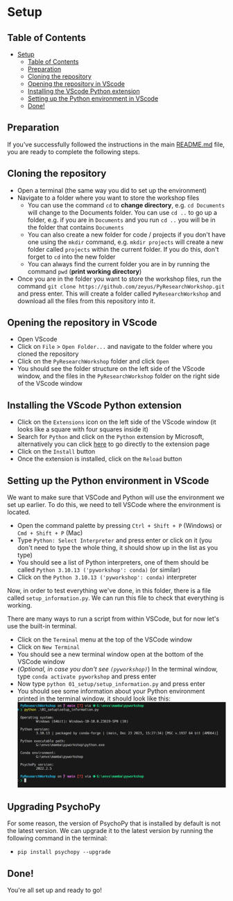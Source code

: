 # Setup

## Table of Contents

- [Setup](#setup)
  - [Table of Contents](#table-of-contents)
  - [Preparation](#preparation)
  - [Cloning the repository](#cloning-the-repository)
  - [Opening the repository in VScode](#opening-the-repository-in-vscode)
  - [Installing the VScode Python extension](#installing-the-vscode-python-extension)
  - [Setting up the Python environment in VScode](#setting-up-the-python-environment-in-vscode)
  - [Done!](#done)

## Preparation

If you've successfully followed the instructions in the main [README.md](../README.md) file, you are ready to complete the following steps.

## Cloning the repository

* Open a terminal (the same way you did to set up the environment)
* Navigate to a folder where you want to store the workshop files
  * You can use the command `cd` to **change directory**, e.g. `cd Documents` will change to the Documents folder. You can use `cd ..` to go up a folder, e.g. if you are in `Documents` and you run `cd ..` you will be in the folder that contains `Documents`
  * You can also create a new folder for code / projects if you don't have one using the `mkdir` command, e.g. `mkdir projects` will create a new folder called `projects` within the current folder. If you do this, don't forget to `cd` into the new folder
  * You can always find the current folder you are in by running the command `pwd` (**print working directory**)
* Once you are in the folder you want to store the workshop files, run the command `git clone https://github.com/zeyus/PyResearchWorkshop.git` and press enter. This will create a folder called `PyResearchWorkshop` and download all the files from this repository into it.

## Opening the repository in VScode

* Open VScode
* Click on `File` > `Open Folder...` and navigate to the folder where you cloned the repository
* Click on the `PyResearchWorkshop` folder and click `Open`
* You should see the folder structure on the left side of the VScode window, and the files in the `PyResearchWorkshop` folder on the right side of the VScode window

## Installing the VScode Python extension

* Click on the `Extensions` icon on the left side of the VScode window (it looks like a square with four squares inside it)
* Search for `Python` and click on the `Python` extension by Microsoft, alternatively you can click [here](https://marketplace.visualstudio.com/items?itemName=ms-python.python) to go directly to the extension page
* Click on the `Install` button
* Once the extension is installed, click on the `Reload` button

## Setting up the Python environment in VScode

We want to make sure that VSCode and Python will use the environment we set up earlier. To do this, we need to tell VSCode where the environment is located.

* Open the command palette by pressing `Ctrl + Shift + P` (Windows) or `Cmd + Shift + P` (Mac)
* Type `Python: Select Interpreter` and press enter or click on it (you don't need to type the whole thing, it should show up in the list as you type)
* You should see a list of Python interpreters, one of them should be called `Python 3.10.13 ('pyworkshop': conda)` (or similar)
* Click on the `Python 3.10.13 ('pyworkshop': conda)` interpreter

Now, in order to test everything we've done, in this folder, there is a file called `setup_information.py`. We can run this file to check that everything is working.

There are many ways to run a script from within VSCode, but for now let's use the built-in terminal.

* Click on the `Terminal` menu at the top of the VSCode window
* Click on `New Terminal`
* You should see a new terminal window open at the bottom of the VSCode window
* (*Optional, in case you don't see `(pyworkshop)`*) In the terminal window, type `conda activate pyworkshop` and press enter
* Now type `python 01_setup/setup_information.py` and press enter
* You should see some information about your Python environment printed in the terminal window, it should look like this:
[![setup_information.py output](./res/output-setup_information.png)](./res/output-setup_information.png)

## Upgrading PsychoPy

For some reason, the version of PsychoPy that is installed by default is not the latest version. We can upgrade it to the latest version by running the following command in the terminal:

* `pip install psychopy --upgrade`

## Done!

You're all set up and ready to go!
